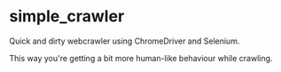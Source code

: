 # simple_crawler
Quick and dirty webcrawler using ChromeDriver and Selenium.

This way you're getting a bit more human-like behaviour while crawling.

